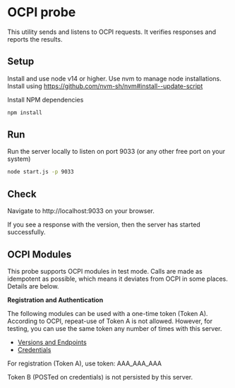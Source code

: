 # OCPI probe

This utility sends and listens to OCPI requests.
It verifies responses and reports the results.

## Setup

Install and use node v14 or higher. Use nvm to manage node installations.
Install using https://github.com/nvm-sh/nvm#install--update-script

Install NPM dependencies

```bash
npm install
```

## Run

Run the server locally to listen on port 9033 (or any other free port on your system)

```bash
node start.js -p 9033
```

## Check

Navigate to http://localhost:9033 on your browser.

If you see a response with the version, then the server has started successfully.

## OCPI Modules

This probe supports OCPI modules in test mode. Calls are made as idempotent as possible, which means it deviates from OCPI in some places. Details are below.

**Registration and Authentication**

The following modules can be used with a one-time token (Token A). According to OCPI, repeat-use of Token A is not allowed.
However, for testing, you can use the same token any number of times with this server.

- [Versions and Endpoints](https://github.com/ocpi/ocpi/blob/master/version_information_endpoint.asciidoc)
- [Credentials](https://github.com/ocpi/ocpi/blob/master/credentials.asciidoc)

For registration (Token A), use token: AAA_AAA_AAA

Token B (POSTed on credentials) is not persisted by this server.
